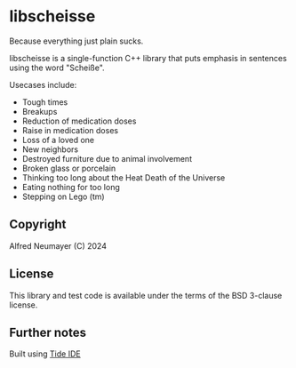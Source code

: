 # libscheisse

Because everything just plain sucks.

libscheisse is a single-function C++ library that puts emphasis in sentences using the word "Scheiße".

Usecases include:

- Tough times
- Breakups
- Reduction of medication doses
- Raise in medication doses
- Loss of a loved one
- New neighbors
- Destroyed furniture due to animal involvement
- Broken glass or porcelain
- Thinking too long about the Heat Death of the Universe
- Eating nothing for too long
- Stepping on Lego (tm)

## Copyright

Alfred Neumayer (C) 2024

## License

This library and test code is available under the terms of the BSD 3-clause license.

## Further notes

Built using [Tide IDE](https://apps.apple.com/at/app/tide-ide/id6450320573)